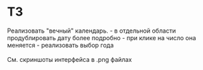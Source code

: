 <h1>ТЗ</h1>
Реализовать "вечный" календарь.
- в отдельной области продублировать дату более подробно
- при клике на число она меняется
- реализовать выбор года
<br><br>
См. скриншоты интерфейса в .png файлах
